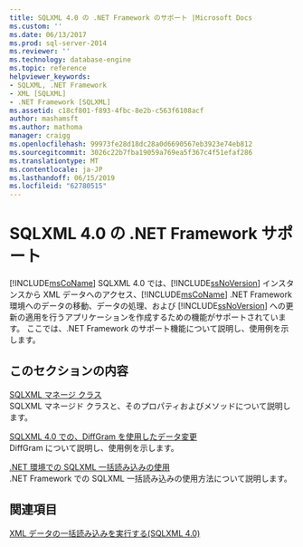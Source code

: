 ```yaml
---
title: SQLXML 4.0 の .NET Framework のサポート |Microsoft Docs
ms.custom: ''
ms.date: 06/13/2017
ms.prod: sql-server-2014
ms.reviewer: ''
ms.technology: database-engine
ms.topic: reference
helpviewer_keywords:
- SQLXML, .NET Framework
- XML [SQLXML]
- .NET Framework [SQLXML]
ms.assetid: c18cf801-f893-4fbc-8e2b-c563f6108acf
author: mashamsft
ms.author: mathoma
manager: craigg
ms.openlocfilehash: 99973fe28d18dc28a0d6690567eb3923e74eb812
ms.sourcegitcommit: 3026c22b7fba19059a769ea5f367c4f51efaf286
ms.translationtype: MT
ms.contentlocale: ja-JP
ms.lasthandoff: 06/15/2019
ms.locfileid: "62780515"
---
```

# <a name="sqlxml-40-net-framework-support"></a>SQLXML 4.0 の .NET Framework サポート
  [!INCLUDE[msCoName](../../includes/msconame-md.md)] SQLXML 4.0 では、[!INCLUDE[ssNoVersion](../../includes/ssnoversion-md.md)] インスタンスから XML データへのアクセス、[!INCLUDE[msCoName](../../includes/msconame-md.md)] .NET Framework 環境へのデータの移動、データの処理、および [!INCLUDE[ssNoVersion](../../includes/ssnoversion-md.md)] への更新の適用を行うアプリケーションを作成するための機能がサポートされています。 ここでは、.NET Framework のサポート機能について説明し、使用例を示します。  
  
## <a name="in-this-section"></a>このセクションの内容  
 [SQLXML マネージ クラス](../../relational-databases/sqlxml-annotated-xsd-schemas-xpath-queries/net-framework-classes/sqlxml-4-0-net-framework-support-managed-classes.md)  
 SQLXML マネージド クラスと、そのプロパティおよびメソッドについて説明します。  
  
 [SQLXML 4.0 での、DiffGram を使用したデータ変更](../../relational-databases/sqlxml-annotated-xsd-schemas-xpath-queries/diffgram/sqlxml-4-0-net-framework-support-using-diffgrams-to-modify-data.md)  
 DiffGram について説明し、使用例を示します。  
  
 [.NET 環境での SQLXML 一括読み込みの使用](../../relational-databases/sqlxml-annotated-xsd-schemas-xpath-queries/sqlxml-4-0-net-framework-support-using-bulk-load.md)  
 .NET Framework での SQLXML 一括読み込みの使用方法について説明します。  
  
## <a name="see-also"></a>関連項目  
 [XML データの一括読み込みを実行する&#40;SQLXML 4.0&#41;](../../relational-databases/sqlxml-annotated-xsd-schemas-xpath-queries/bulk-load-xml/performing-bulk-load-of-xml-data-sqlxml-4-0.md)  
  
  
